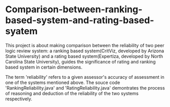 # Comparison-between-ranking-based-system-and-rating-based-syatem
This project is about making comparison between the reliability of two peer logic review system: a ranking based system(CritViz, developed by Arizona State University) and a rating based system(Expertiza, developed by North Carolina State University), guides the significance of rating and ranking based system in certain dimensions.

The term 'reliability' refers to a given assessor's accuracy of assessment in one of the systems mentioned above. The souce code 'RankingReliability.java' and 'RatingReliability.java' demontrates the process of reasoning and deduction of the reliability of the two systems respectively. 
